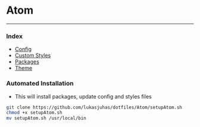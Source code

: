 # Atom
---

### Index
* [Config](config.cson)
* [Custom Styles](styles.less)
* [Packages](packages.MD)
* [Theme](theme/)

### Automated Installation
- This will install packages, update config and styles files

```sh
git clone https://github.com/lukasjuhas/dotfiles/Atom/setupAtom.sh
chmod +x setupAtom.sh
mv setupAtom.sh /usr/local/bin
```
